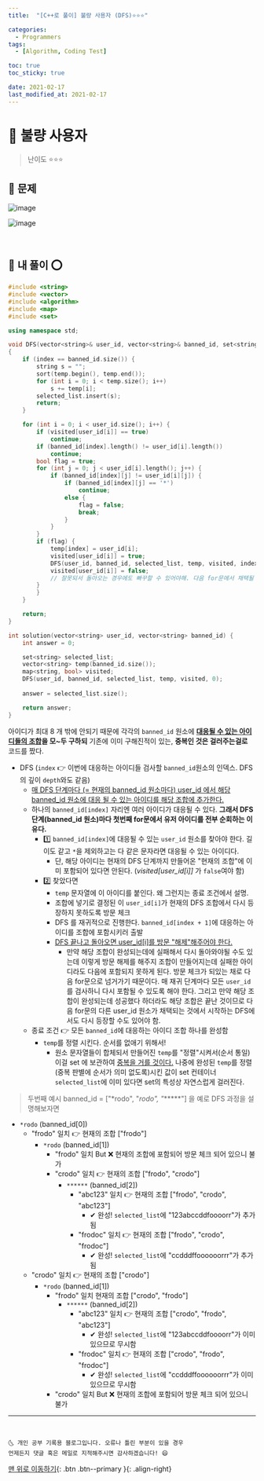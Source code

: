 ```yaml
---
title:  "[C++로 풀이] 불량 사용자 (DFS)⭐⭐⭐" 

categories:
  - Programmers
tags:
  - [Algorithm, Coding Test]

toc: true
toc_sticky: true

date: 2021-02-17
last_modified_at: 2021-02-17
---
```



# 📌 불량 사용자

> 난이도 ⭐⭐⭐

## 🚀 문제

![image](https://user-images.githubusercontent.com/42318591/108085110-52c70480-70b8-11eb-8eab-8ec7f85dc571.png)

![image](https://user-images.githubusercontent.com/42318591/108085141-5a86a900-70b8-11eb-989b-8ba4b0b8300c.png)


<br>

## 🚀 내 풀이 ⭕

```cpp
#include <string>
#include <vector>
#include <algorithm>
#include <map>
#include <set>

using namespace std;

void DFS(vector<string>& user_id, vector<string>& banned_id, set<string>& selected_list, vector<string> temp, map<string, bool> visited, int index)
{
    if (index == banned_id.size()) {
        string s = "";
        sort(temp.begin(), temp.end());
        for (int i = 0; i < temp.size(); i++)
            s += temp[i];
        selected_list.insert(s);
        return;
    }

    for (int i = 0; i < user_id.size(); i++) {
        if (visited[user_id[i]] == true)
            continue;
        if (banned_id[index].length() != user_id[i].length())
            continue;
        bool flag = true;
        for (int j = 0; j < user_id[i].length(); j++) {
            if (banned_id[index][j] != user_id[i][j]) {
                if (banned_id[index][j] == '*')
                    continue;
                else {
                    flag = false;
                    break;
                }
            }
        }
        if (flag) {
            temp[index] = user_id[i];
            visited[user_id[i]] = true;
            DFS(user_id, banned_id, selected_list, temp, visited, index + 1);
            visited[user_id[i]] = false;
            // 잘못되서 돌아오는 경우에도 빠꾸할 수 있어야해. 다음 for문에서 채택될 수 있게! (이거 안해주면 다음 for문에 true인 상태로 넘겨지는 것이다.)
        }
        }
    }

    return;
}

int solution(vector<string> user_id, vector<string> banned_id) {
    int answer = 0;

    set<string> selected_list;
    vector<string> temp(banned_id.size());
    map<string, bool> visited;
    DFS(user_id, banned_id, selected_list, temp, visited, 0);
    
    answer = selected_list.size();

    return answer;
}
```

아이디가 최대 8 개 밖에 안되기 때문에 각각의 `banned_id` 원소에 **<u>대응될 수 있는 아이디들의 조합</u>을 모~두 구하되** 기존에 이미 구해진적이 있는, **중복인 것은 걸러주는걸로** 코드를 짰다. 

- DFS (`index` 👉 이번에 대응하는 아이디들 검사할 `banned_id`원소의 인덱스. DFS의 깊이 `depth`와도 같음)
  - <u>매 DFS 단계마다 (= 현재의 banned_id 원소마다) user_id 에서 해당 banned_id 원소에 대응 될 수 있는 아이디를 해당 조합에 추가한다.</u>
  - 하나의 `banned_id[index]` 자리엔 여러 아이디가 대응될 수 있다. **그래서 DFS 단계(banned_id 원소)마다 첫번째 for문에서 유저 아이디를 전부 순회하는 이유다.**
    - 1️⃣ `banned_id[index]`에 대응될 수 있는 `user_id` 원소를 찾아야 한다. 길이도 같고 `*`을 제외하고는 다 같은 문자라면 대응될 수 있는 아이디다.
      - 단, 해당 아이디는 현재의 DFS 단계까지 만들어온 "현재의 조합"에 이미 포함되어 있다면 안된다. (*visited[user_id[i]]* 가 `false`여야 함)
    - 2️⃣ 찾았다면 
      - `temp` 문자열에 이 아이디를 붙인다. 왜 그런지는 종료 조건에서 설명.
      - 조합에 넣기로 결정된 이 `user_id[i]`가 현재의 DFS 조합에서 다시 등장하지 못하도록 방문 체크
      - DFS 를 재귀적으로 진행한다. `banned_id[index + 1]`에 대응하는 아이디를 조합에 포함시키러 출발
      - <u>DFS 끝나고 돌아오면 user_id[i]를 방문 "해제"해주어야 한다.</u>
        - 만약 해당 조합이 완성되는데에 실패해서 다시 돌아와야될 수도 있는데 이렇게 방문 해제를 해주지 조합이 만들어지는데 실패한 아이디라도 다음에 포함되지 못하게 된다. 방문 체크가 되있는 채로 다음 for문으로 넘거가기 때문이다. 매 재귀 단계마다 모든 `user_id`를 검사하니 다시 포함될 수 있도록 해야 한다. 그리고 만약 해당 조합이 완성되는데 성공했다 하더라도 해당 조합은 끝난 것이므로 다음 for문의 다른 user_id 원소가 채택되는 것에서 시작하는 DFS에서도 다시 등장할 수도 있어야 함.
  - 종료 조건 👉 모든 `banned_id`에 대응하는 아이디 조합 하나를 완성함
    - `temp`를 정렬 시킨다. 순서를 없애기 위해서!
      - 원소 문자열들이 합체되서 만들어진 `temp`를 "정렬"시켜서(순서 통일) 이걸 set 에 보관하여 <u>중복을 거를 것이다.</u> 나중에 완성된 `temp`를 정렬(중복 판별에 순서가 의미 없도록)시킨 값이 set 컨테이너 `selected_list`에 이미 있다면 set의 특성상 자연스럽게 걸러진다.

> 두번째 예시 banned_id = ["*rodo", "*rodo", "*\*\*\*\*\*"] 을 예로 DFS 과정을 설명해보자면

- `*rodo` (banned_id[0])
  - "frodo" 일치 👉 현재의 조합 ["frodo"]
    - `*rodo` (banned_id[1])
      - "frodo" 일치 But ❌ 현재의 조합에 포함되어 방문 체크 되어 있으니 불가
      - "crodo" 일치 👉 현재의 조합 ["frodo", "crodo"]
        - `******` (banned_id[2])
          - "abc123" 일치 👉 현재의 조합 ["frodo", "crodo", "abc123"]
            - ✔ 완성! `selected_list`에 "123abccddfoooorr"가 추가됨
          - "frodoc" 일치 👉 현재의 조합 ["frodo", "crodo", "frodoc"]
            - ✔ 완성! `selected_list`에 "ccdddffoooooorrr"가 추가됨
  - "crodo" 일치 👉 현재의 조합 ["crodo"]
    - `*rodo` (banned_id[1])
      - "frodo" 일치 현재의 조합 ["crodo", "frodo"]
        - `******` (banned_id[2])
          - "abc123" 일치 👉 현재의 조합 ["crodo", "frodo", "abc123"]
            - ✔ 완성! `selected_list`에 "123abccddfoooorr"가 이미 있으므로 무시함 
          - "frodoc" 일치 👉 현재의 조합 ["crodo", "frodo", "frodoc"]
            - ✔ 완성! `selected_list`에 "ccdddffoooooorrr"가 이미 있으므로 무시함 
      - "crodo" 일치 But ❌ 현재의 조합에 포함되어 방문 체크 되어 있으니 불가

***
<br>

    🌜 개인 공부 기록용 블로그입니다. 오류나 틀린 부분이 있을 경우 
    언제든지 댓글 혹은 메일로 지적해주시면 감사하겠습니다! 😄

[맨 위로 이동하기](#){: .btn .btn--primary }{: .align-right}
